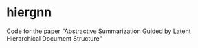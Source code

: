 # hiergnn
Code for the paper "Abstractive Summarization Guided by Latent Hierarchical Document Structure"
